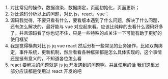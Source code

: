1. 对比常见的操作，数据渲染，数据绑定，页面初始化，页面更新；
2. 对比源码分析以上的问题，对比 js，react，vue；
3. 源码我觉得，不要只看有什么，要看版本遇到了什么问题，解决了什么问题，还有怎么解决的，最好能与 vue 对应起来看。应该比纯粹的去看什么源码好多了，并且源码看了你也记不住，只是一些特殊的点关注一下可能有助于更好的使用框架
4. 我是觉得横向对比 js jq vue react 然后分析一些常见的业务操作，比如双向绑定，事件系统，更新机制，然后看看各种框架都是怎么具体实现的，这个事情还是挺有意义的，不知道各位怎么看
5. react 要解决的问题就是 js jq 开发遇到的问题啊。并且使用的话 我们这里发部分应该都是使用过 react 开发的吧
